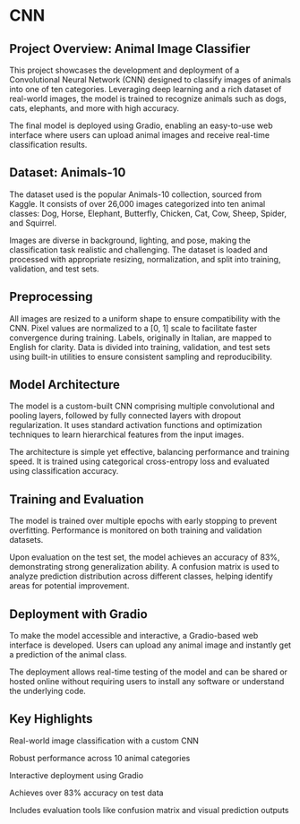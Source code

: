 # CNN

## Project Overview: Animal Image Classifier
This project showcases the development and deployment of a Convolutional Neural Network (CNN) designed to classify images of animals into one of ten categories. Leveraging deep learning and a rich dataset of real-world images, the model is trained to recognize animals such as dogs, cats, elephants, and more with high accuracy.

The final model is deployed using Gradio, enabling an easy-to-use web interface where users can upload animal images and receive real-time classification results.

## Dataset: Animals-10
The dataset used is the popular Animals-10 collection, sourced from Kaggle. It consists of over 26,000 images categorized into ten animal classes: Dog, Horse, Elephant, Butterfly, Chicken, Cat, Cow, Sheep, Spider, and Squirrel.

Images are diverse in background, lighting, and pose, making the classification task realistic and challenging. The dataset is loaded and processed with appropriate resizing, normalization, and split into training, validation, and test sets.

## Preprocessing
All images are resized to a uniform shape to ensure compatibility with the CNN. Pixel values are normalized to a [0, 1] scale to facilitate faster convergence during training. Labels, originally in Italian, are mapped to English for clarity. Data is divided into training, validation, and test sets using built-in utilities to ensure consistent sampling and reproducibility.

## Model Architecture
The model is a custom-built CNN comprising multiple convolutional and pooling layers, followed by fully connected layers with dropout regularization. It uses standard activation functions and optimization techniques to learn hierarchical features from the input images.

The architecture is simple yet effective, balancing performance and training speed. It is trained using categorical cross-entropy loss and evaluated using classification accuracy.

## Training and Evaluation
The model is trained over multiple epochs with early stopping to prevent overfitting. Performance is monitored on both training and validation datasets.

Upon evaluation on the test set, the model achieves an accuracy of 83%, demonstrating strong generalization ability. A confusion matrix is used to analyze prediction distribution across different classes, helping identify areas for potential improvement.

## Deployment with Gradio
To make the model accessible and interactive, a Gradio-based web interface is developed. Users can upload any animal image and instantly get a prediction of the animal class.

The deployment allows real-time testing of the model and can be shared or hosted online without requiring users to install any software or understand the underlying code.

## Key Highlights
Real-world image classification with a custom CNN

Robust performance across 10 animal categories

Interactive deployment using Gradio

Achieves over 83% accuracy on test data

Includes evaluation tools like confusion matrix and visual prediction outputs

